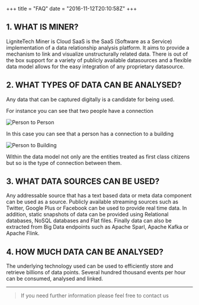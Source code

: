 +++
title = "FAQ"
date = "2016-11-12T20:10:58Z"
+++

## 1. WHAT IS MINER?

LigniteTech Miner is Cloud SaaS is the SaaS (Software as a Service) implementation of a data relationship analysis platform. It aims to provide a mechanism to link and visualize unstructurally related data. There is out of the box support for a variety of publicly available datasources and a flexible data model allows for the easy integration of any proprietary datasource.

## 2. WHAT TYPES OF DATA CAN BE ANALYSED?

Any data that can be captured digitally is a candidate for being used.

For instance you can see that two people have a connection

![Person to Person](/img/screenshots/person-to-person.png)

In this case you can see that a person has a connection to a building

![Person to Building](/img/screenshots/person-to-building.png)

Within the data model not only are the entities treated as first class citizens but so is the type of connection between them.

## 3. WHAT DATA SOURCES CAN BE USED?

Any addressable source that has a text based data or meta data component can be used as a source. Publicly available streaming sources such as Twitter, Google Plus or Facebook can be used to provide real time data. In addition, static snapshots of data can be provided using Relational databases, NoSQL databases and Flat files. Finally data can also be extracted from Big Data endpoints such as Apache Sparl, Apache Kafka or Apache Flink.

## 4. HOW MUCH DATA CAN BE ANALYSED?

The underlying technology used can be used to efficiently store and retrieve billions of data points. Several hundred thousand events per hour can be consumed, analysed and linked.


---

> If you need further information please feel free to contact us

